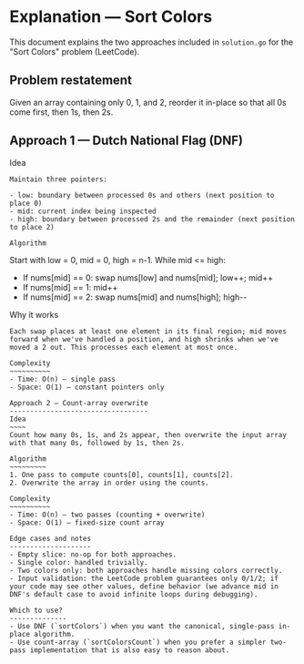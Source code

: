 # Explanation — Sort Colors

This document explains the two approaches included in `solution.go` for the "Sort Colors" problem (LeetCode).

Problem restatement
-------------------
Given an array containing only 0, 1, and 2, reorder it in-place so that all 0s come first, then 1s, then 2s.

Approach 1 — Dutch National Flag (DNF)
-----------------------------------
Idea
~~~~
Maintain three pointers:

- low: boundary between processed 0s and others (next position to place 0)
- mid: current index being inspected
- high: boundary between processed 2s and the remainder (next position to place 2)

Algorithm
~~~~~~~~~
Start with low = 0, mid = 0, high = n-1. While mid <= high:

- If nums[mid] == 0: swap nums[low] and nums[mid]; low++; mid++
- If nums[mid] == 1: mid++
- If nums[mid] == 2: swap nums[mid] and nums[high]; high--

Why it works
~~~~~~~~~~~~
Each swap places at least one element in its final region; mid moves forward when we've handled a position, and high shrinks when we've moved a 2 out. This processes each element at most once.

Complexity
~~~~~~~~~~
- Time: O(n) — single pass
- Space: O(1) — constant pointers only

Approach 2 — Count-array overwrite
----------------------------------
Idea
~~~~
Count how many 0s, 1s, and 2s appear, then overwrite the input array with that many 0s, followed by 1s, then 2s.

Algorithm
~~~~~~~~~
1. One pass to compute counts[0], counts[1], counts[2].
2. Overwrite the array in order using the counts.

Complexity
~~~~~~~~~~
- Time: O(n) — two passes (counting + overwrite)
- Space: O(1) — fixed-size count array

Edge cases and notes
--------------------
- Empty slice: no-op for both approaches.
- Single color: handled trivially.
- Two colors only: both approaches handle missing colors correctly.
- Input validation: the LeetCode problem guarantees only 0/1/2; if your code may see other values, define behavior (we advance mid in DNF's default case to avoid infinite loops during debugging).

Which to use?
--------------
- Use DNF (`sortColors`) when you want the canonical, single-pass in-place algorithm.
- Use count-array (`sortColorsCount`) when you prefer a simpler two-pass implementation that is also easy to reason about.
